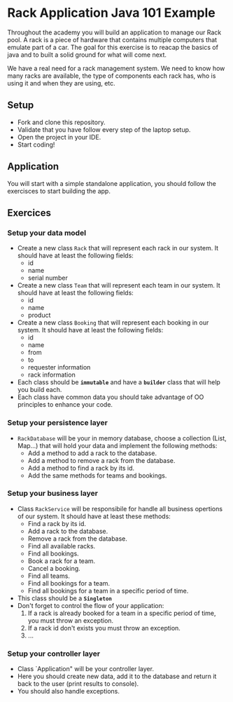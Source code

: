 # Rack Application Java 101 Example

Throughout the academy you will build an application to manage our Rack pool. A rack is a piece of hardware that contains multiple computers that emulate part of a car. The goal for this exercise is to reacap the basics of java and to built a solid ground for what will come next.

We have a real need for a rack management system. We need to know how many racks are available, the type of components each rack has, who is using it and when they are using, etc.

## Setup

- Fork and clone this repository.
- Validate that you have follow every step of the laptop setup.
- Open the project in your IDE.
- Start coding!

## Application

You will start with a simple standalone application, you should follow the exercisces to start building the app.

## Exercices

### Setup your data model

- Create a new class `Rack` that will represent each rack in our system. It should have at least the following fields:
  - id
  - name
  - serial number 
- Create a new class `Team` that will represent each team in our system. It should have at least the following fields:
  - id
  - name
  - product
- Create a new class `Booking` that will represent each booking in our system. It should have at least the following fields:
  - id
  - name
  - from
  - to
  - requester information
  - rack information
- Each class should be **`immutable`** and have a **`builder`** class that will help you build each.
- Each class have common data you should take advantage of OO principles to enhance your code.

### Setup your persistence layer

 - `RackDatabase` will be your in memory database, choose a collection (List, Map...) that will hold your data and implement the following methods:
   - Add a method to add a rack to the database.  
   - Add a method to remove a rack from the database.
   - Add a method to find a rack by its id.
   - Add the same methods for teams and bookings.

### Setup your business layer

- Class `RackService` will be responsibile for handle all business opertions of our system. It should have at least these methods:
  - Find a rack by its id.
  - Add a rack to the database.
  - Remove a rack from the database.
  - Find all available racks.
  - Find all bookings.
  - Book a rack for a team.
  - Cancel a booking.
  - Find all teams.
  - Find all bookings for a team.
  - Find all bookings for a team in a specific period of time.
- This class should be a **`Singleton`**
- Don't forget to control the flow of your application:
  1. If a rack is already booked for a team in a specific period of time, you must throw an exception.
  2. If a rack id don't exists you must throw an exception.
  3. ...

### Setup your controller layer

- Class `Application" will be your controller layer.
- Here you should create new data, add it to the database and return it back to the user (print results to console).
- You should also handle exceptions.

 
